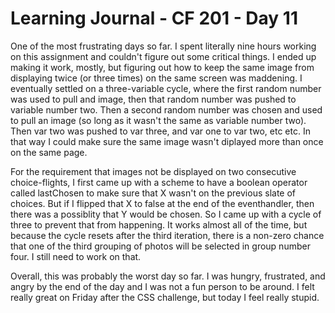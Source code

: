 # Learning Journal - CF 201 - Day 11

One of the most frustrating days so far. I spent literally nine hours working on this assignment and couldn't figure out some critical things. I ended up making it work, mostly, but figuring out how to keep the same image from displaying twice (or three times) on the same screen was maddening. I eventually settled on a three-variable cycle, where the first random number was used to pull and image, then that random number was pushed to variable number two. Then a second random number was chosen and used to pull an image (so long as it wasn't the same as variable number two). Then var two was pushed to var three, and var one to var two, etc etc. In that way I could make sure the same image wasn't diplayed more than once on the same page.

For the requirement that images not be displayed on two consecutive choice-flights, I first came up with a scheme to have a boolean operator called lastChosen to make sure that X wasn't on the previous slate of choices. But if I flipped that X to false at the end of the eventhandler, then there was a possiblity that Y would be chosen. So I came up with a cycle of three to prevent that from happening. It works almost all of the time, but because the cycle resets after the third iteration, there is a non-zero chance that one of the third grouping of photos will be selected in group number four. I still need to work on that.

Overall, this was probably the worst day so far. I was hungry, frustrated, and angry by the end of the day and I was not a fun person to be around. I felt really great on Friday after the CSS challenge, but today I feel really stupid. 
